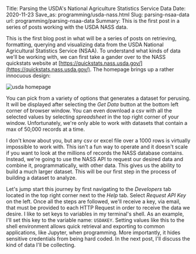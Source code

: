 Title: Parsing the USDA's National Agriculture Statistics Service Data
Date: 2020-11-23
Save_as: programming/usda-nass.html
Slug: parsing-nsaa-data
url: programming/parsing-nsaa-data
Summary: This is the first post in a series of posts working with the USDA NASS data.

This is the first blog post in what will be a series of posts on retrieving, formatting, querying and visualizing data from the USDA National Agricultural Statistics Service (NSAA). To understand what kinds of data we'll be working with, we can first take a gander over to the NASS quickstats website at [https://quickstats.nass.usda.gov/](https://quickstats.nass.usda.gov/). The homepage brings up a rather innocuous design:

![usda homepage](https://trimbljk.github.io/theme/images/usda_ws_screenshot.png)

You can pick from a variety of options that generates a dataset for perusing. It will be displayed after selecting the _Get Data_ button at the bottom left corner of browser window. You can even download a csv with all the selected values by selecting _spreadsheet_ in the top right corner of your window. Unfortunately, we're only able to work with datasets that contain a max of 50,000 records at a time. 

I don't know about you, but any csv or excel file over a 1000 rows is virtually impossible to work with. This isn't a fun way to operate and it doesn't scale if you want to look at the millions of records the NASS database contains. Instead, we're going to use the NASS API to request our desired data and combine it, programmatically, with other data. This gives us the ability to build a much larger dataset. This will be our first step in the process of building a dataset to analyze.

Let's jump start this journey by first navigating to the _Developers_ tab located in the top right corner next to the _Help_ tab. Select _Request API Key_ on the left. Once all the steps are followed, we'll receive a key, via email, that must be provided to each HTTP Request in order to receive the data we desire. I like to set keys to variables in my terminal's shell. As an example, I'll set this key to the variable name: ```USDAKEY```. Setting values like this to the shell environment allows quick retrieval and exporting to common applications, like Jupyter, when programming. More importantly, it hides sensitive credentials from being hard coded. In the next post, I'll discuss the kind of data I'll be collecting.  



